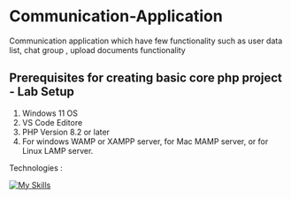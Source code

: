 # Communication-Application
Communication application which have few functionality such as user data list, chat group , upload documents functionality

## Prerequisites for creating basic core php project - Lab Setup
1. Windows 11 OS
2. VS Code Editore 
3. PHP Version 8.2 or later
4. For windows WAMP or XAMPP server, for Mac MAMP server, or for Linux LAMP server.

Technologies :

[![My Skills](https://skillicons.dev/icons?i=html,css,js,bootstrap,php,mysql)](https://skillicons.dev)
